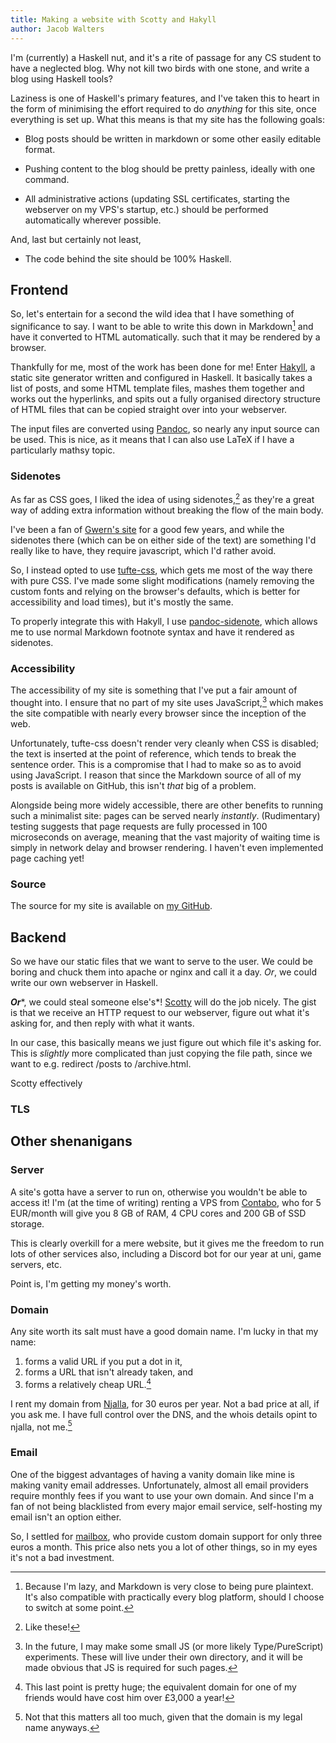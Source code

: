 ```yaml
---
title: Making a website with Scotty and Hakyll
author: Jacob Walters
---
```


I'm (currently) a Haskell nut,
and it's a rite of passage for any CS student
to have a neglected blog.
Why not kill two birds with one stone,
and write a blog using Haskell tools?

Laziness is one of Haskell's primary features,
and I've taken this to heart
in the form of minimising the effort required to do
*anything* for this site, once everything is set up.
What this means is that my site has the following goals:

- Blog posts should be written in markdown
or some other easily editable format.

- Pushing content to the blog should be pretty painless,
ideally with one command.

- All administrative actions
(updating SSL certificates,
starting the webserver on my VPS's startup,
etc.)
should be performed automatically wherever possible.

And, last but certainly not least,

- The code behind the site should be 100% Haskell.

## Frontend
So, let's entertain for a second the wild idea that
I have something of significance to say.
I want to be able to write this down
in Markdown[^md] and have it converted to HTML automatically.
such that it may be rendered by a browser.

[^md]: Because I'm lazy, and
Markdown is very close to being pure plaintext.
It's also compatible with practically every blog platform,
should I choose to switch at some point.

Thankfully for me,
most of the work has been done for me!
Enter [Hakyll](https://jaspervdj.be/hakyll/),
a static site generator written and configured in Haskell.
It basically takes a list of posts,
and some HTML template files,
mashes them together and works out the hyperlinks,
and spits out a fully organised directory structure of HTML files
that can be copied straight over into your webserver.

The input files are converted using [Pandoc](https://pandoc.org),
so nearly any input source can be used.
This is nice, as it means that I can also use LaTeX
if I have a particularly mathsy topic.

### Sidenotes

As far as CSS goes, I liked the idea of using sidenotes,[^sidenote]
as they're a great way of adding extra information
without breaking the flow of the main body.

[^sidenote]: Like these!

I've been a fan of [Gwern's site](https://gwern.net)
for a good few years,
and while the sidenotes there
(which can be on either side of the text)
are something I'd really like to have,
they require javascript, which I'd rather avoid.

So, I instead opted to use
[tufte-css](https://edwardtufte.github.io/tufte-css/),
which gets me most of the way there with pure CSS.
I've made some slight modifications
(namely removing the custom fonts
and relying on the browser's defaults,
which is better for accessibility
and load times),
but it's mostly the same.

To properly integrate this with Hakyll,
I use [pandoc-sidenote](http://hackage-origin.haskell.org/package/pandoc-sidenote),
which allows me to use
normal Markdown footnote syntax
and have it rendered as sidenotes.

### Accessibility
The accessibility of my site is something that
I've put a fair amount of thought into.
I ensure that no part of my site uses JavaScript,[^js]
which makes the site compatible with
nearly every browser
since the inception of the web.

[^js]: In the future,
I may make some small JS
(or more likely Type/PureScript)
experiments.
These will live under their own directory,
and it will be made obvious that
JS is required for such pages.

Unfortunately,
tufte-css doesn't render very cleanly
when CSS is disabled;
the text is inserted at the point of reference,
which tends to break the sentence order.
This is a compromise that I had to make
so as to avoid using JavaScript.
I reason that since the Markdown source
of all of my posts
is available on GitHub,
this isn't *that* big of a problem.

Alongside being more widely accessible,
there are other benefits to running
such a minimalist site:
pages can be served nearly *instantly*.
(Rudimentary) testing suggests that
page requests are fully processed
in 100 microseconds on average,
meaning that the vast majority
of waiting time
is simply in network delay
and browser rendering.
I haven't even implemented page caching yet!

### Source
The source for my site
is available on
[my GitHub](https://github.com/9nine9nine9/site-frontend).


## Backend
So we have our static files
that we want to serve to the user.
We could be boring and
chuck them into apache or nginx
and call it a day.
*Or*, we could write our own
webserver in Haskell.

***Or****, we could steal someone else's*!
[Scotty](https://hackage.haskell.org/package/scotty)
will do the job nicely.
The gist is that
we receive an HTTP request
to our webserver,
figure out what it's asking for,
and then reply with what it wants.

In our case, this basically means
we just figure out which file it's asking for.
This is *slightly* more complicated than
just copying the file path,
since we want to e.g.
redirect /posts to /archive.html.

Scotty effectively 


### TLS


## Other shenanigans
### Server
A site's gotta have a server to run on,
otherwise you wouldn't be able to access it!
I'm (at the time of writing) renting a VPS from
[Contabo](https://contabo.com),
who for 5 EUR/month will give you
8 GB of RAM, 4 CPU cores and 200 GB of SSD storage.

This is clearly overkill for a mere website,
but it gives me the freedom to
run lots of other services also,
including a Discord bot for our year at uni,
game servers, etc.

Point is, I'm getting my money's worth.

### Domain
Any site worth its salt must have a good domain name.
I'm lucky in that my name:
1. forms a valid URL if you put a dot in it,
2. forms a URL that isn't already taken, and
3. forms a relatively cheap URL.[^ICANN scam]

[^ICANN scam]: This last point is pretty huge;
the equivalent domain for one of my friends
would have cost him over £3,000 a year!

I rent my domain from [Njalla](https://njal.la),
for 30 euros per year.
Not a bad price at all, if you ask me.
I have full control over the DNS,
and the whois details opint to njalla, not me.[^whois]

[^whois]: Not that this matters all too much,
given that the domain is my legal name anyways.

### Email
One of the biggest advantages of having a vanity domain like mine
is making vanity email addresses.
Unfortunately, almost all email providers require monthly fees
if you want to use your own domain.
And since I'm a fan of not
being blacklisted from every major email service,
self-hosting my email isn't an option either.

So, I settled for
[mailbox](https://mailbox.org),
who provide custom domain support for only three euros a month.
This price also nets you a lot of other things,
so in my eyes it's not a bad investment.

